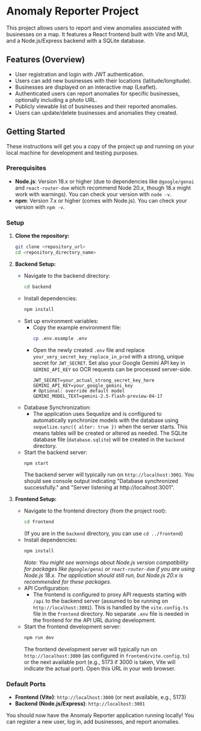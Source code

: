 # Anomaly Reporter Project

This project allows users to report and view anomalies associated with businesses on a map. It features a React frontend built with Vite and MUI, and a Node.js/Express backend with a SQLite database.

## Features (Overview)

*   User registration and login with JWT authentication.
*   Users can add new businesses with their locations (latitude/longitude).
*   Businesses are displayed on an interactive map (Leaflet).
*   Authenticated users can report anomalies for specific businesses, optionally including a photo URL.
*   Publicly viewable list of businesses and their reported anomalies.
*   Users can update/delete businesses and anomalies they created.

## Getting Started

These instructions will get you a copy of the project up and running on your local machine for development and testing purposes.

### Prerequisites

*   **Node.js**: Version 18.x or higher (due to dependencies like `@google/genai` and `react-router-dom` which recommend Node 20.x, though 18.x might work with warnings). You can check your version with `node -v`.
*   **npm**: Version 7.x or higher (comes with Node.js). You can check your version with `npm -v`.

### Setup

1.  **Clone the repository:**
    ```bash
    git clone <repository_url>
    cd <repository_directory_name>
    ```

2.  **Backend Setup:**
    *   Navigate to the backend directory:
        ```bash
        cd backend
        ```
    *   Install dependencies:
        ```bash
        npm install
        ```
    *   Set up environment variables:
        *   Copy the example environment file:
            ```bash
            cp .env.example .env
            ```
        *   Open the newly created `.env` file and replace `your_very_secret_key_replace_in_prod` with a strong, unique secret for `JWT_SECRET`. Set also your Google Gemini API key in `GEMINI_API_KEY` so OCR requests can be processed server-side.
            ```env
            JWT_SECRET=your_actual_strong_secret_key_here
            GEMINI_API_KEY=your_google_gemini_key
            # Optional: override default model
            GEMINI_MODEL_TEXT=gemini-2.5-flash-preview-04-17
            ```
    *   Database Synchronization:
        *   The application uses Sequelize and is configured to automatically synchronize models with the database using `sequelize.sync({ alter: true })` when the server starts. This means tables will be created or altered as needed. The SQLite database file (`database.sqlite`) will be created in the `backend` directory.
    *   Start the backend server:
        ```bash
        npm start
        ```
        The backend server will typically run on `http://localhost:3001`. You should see console output indicating "Database synchronized successfully." and "Server listening at http://localhost:3001".

3.  **Frontend Setup:**
    *   Navigate to the frontend directory (from the project root):
        ```bash
        cd frontend
        ```
        (If you are in the `backend` directory, you can use `cd ../frontend`)
    *   Install dependencies:
        ```bash
        npm install
        ```
        *Note: You might see warnings about Node.js version compatibility for packages like `@google/genai` or `react-router-dom` if you are using Node.js 18.x. The application should still run, but Node.js 20.x is recommended for these packages.*
    *   API Configuration:
        *   The frontend is configured to proxy API requests starting with `/api` to the backend server (assumed to be running on `http://localhost:3001`). This is handled by the `vite.config.ts` file in the `frontend` directory. No separate `.env` file is needed in the frontend for the API URL during development.
    *   Start the frontend development server:
        ```bash
        npm run dev
        ```
        The frontend development server will typically run on `http://localhost:3000` (as configured in `frontend/vite.config.ts`) or the next available port (e.g., 5173 if 3000 is taken, Vite will indicate the actual port). Open this URL in your web browser.

### Default Ports

*   **Frontend (Vite)**: `http://localhost:3000` (or next available, e.g., 5173)
*   **Backend (Node.js/Express)**: `http://localhost:3001`

You should now have the Anomaly Reporter application running locally! You can register a new user, log in, add businesses, and report anomalies.
```
